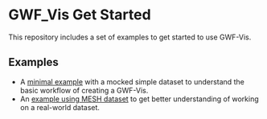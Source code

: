 # GWF_Vis Get Started

This repository includes a set of examples to get started to use GWF-Vis. 

## Examples
- A [minimal example](./minimal_example) with a mocked simple dataset to understand the basic workflow of creating a GWF-Vis.
- An [example using MESH dataset](./mesh_example) to get better understanding of working on a real-world dataset.